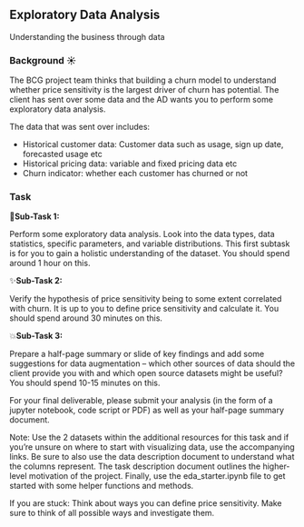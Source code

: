 ## Exploratory Data Analysis
Understanding the business through data
### Background :sunny:

The BCG project team thinks that building a churn model to understand whether price sensitivity is the largest driver of churn has potential. The client has sent over some data and the AD wants you to perform some exploratory data analysis.

The data that was sent over includes:

- Historical customer data: Customer data such as usage, sign up date, forecasted usage etc
- Historical pricing data: variable and fixed pricing data etc
- Churn indicator: whether each customer has churned or not

### Task
:star2:**Sub-Task 1:**

Perform some exploratory data analysis. Look into the data types, data statistics, specific parameters, and variable distributions. This first subtask is for you to gain a holistic understanding of the dataset. You should spend around 1 hour on this.

:sparkles:**Sub-Task 2:**

Verify the hypothesis of price sensitivity being to some extent correlated with churn. It is up to you to define price sensitivity and calculate it. You should spend around 30 minutes on this.


:collision:**Sub-Task 3:**

Prepare a half-page summary or slide of key findings and add some suggestions for data augmentation – which other sources of data should the client provide you with and which open source datasets might be useful? You should spend 10-15 minutes on this.

For your final deliverable, please submit your analysis (in the form of a jupyter notebook, code script or PDF) as well as your half-page summary document.

Note: Use the 2 datasets within the additional resources for this task and if you’re unsure on where to start with visualizing data, use the accompanying links. Be sure to also use the data description document to understand what the columns represent. The task description document outlines the higher-level motivation of the project. Finally, use the eda_starter.ipynb file to get started with some helper functions and methods.

If you are stuck: Think about ways you can define price sensitivity. Make sure to think of all possible ways and investigate them.
